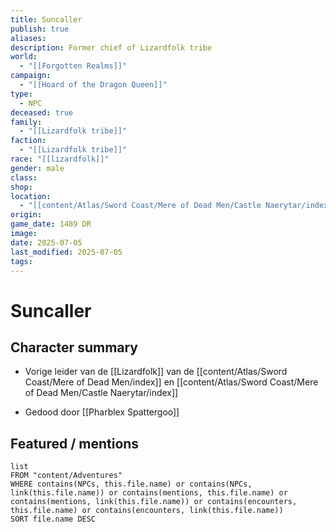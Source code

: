 ```yaml
---
title: Suncaller
publish: true
aliases: 
description: Former chief of Lizardfolk tribe
world:
  - "[[Forgotten Realms]]"
campaign:
  - "[[Hoard of the Dragon Queen]]"
type:
  - NPC
deceased: true
family:
  - "[[Lizardfolk tribe]]"
faction:
  - "[[Lizardfolk tribe]]"
race: "[[lizardfolk]]"
gender: male
class: 
shop: 
location:
  - "[[content/Atlas/Sword Coast/Mere of Dead Men/Castle Naerytar/index]]"
origin: 
game_date: 1489 DR
image: 
date: 2025-07-05
last_modified: 2025-07-05
tags: 
---
```

# Suncaller

## Character summary
* Vorige leider van de [[Lizardfolk]] van de [[content/Atlas/Sword Coast/Mere of Dead Men/index]] en [[content/Atlas/Sword Coast/Mere of Dead Men/Castle Naerytar/index]]
- Gedood door [[Pharblex Spattergoo]]
## Featured / mentions
```dataview
list
FROM "content/Adventures"
WHERE contains(NPCs, this.file.name) or contains(NPCs, link(this.file.name)) or contains(mentions, this.file.name) or contains(mentions, link(this.file.name)) or contains(encounters, this.file.name) or contains(encounters, link(this.file.name))
SORT file.name DESC
```

